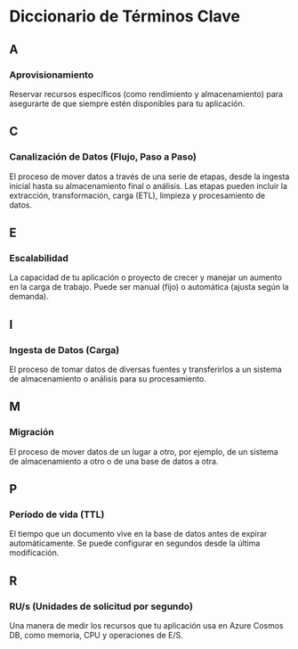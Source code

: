 # Diccionario de Términos Clave

## A

### Aprovisionamiento
Reservar recursos específicos (como rendimiento y almacenamiento) para asegurarte de que siempre estén disponibles para tu aplicación.

## C

### Canalización de Datos (Flujo, Paso a Paso)
El proceso de mover datos a través de una serie de etapas, desde la ingesta inicial hasta su almacenamiento final o análisis. Las etapas pueden incluir la extracción, transformación, carga (ETL), limpieza y procesamiento de datos.

## E

### Escalabilidad
La capacidad de tu aplicación o proyecto de crecer y manejar un aumento en la carga de trabajo. Puede ser manual (fijo) o automática (ajusta según la demanda).

## I

### Ingesta de Datos (Carga)
El proceso de tomar datos de diversas fuentes y transferirlos a un sistema de almacenamiento o análisis para su procesamiento.

## M

### Migración
El proceso de mover datos de un lugar a otro, por ejemplo, de un sistema de almacenamiento a otro o de una base de datos a otra.

## P

### Período de vida (TTL)
El tiempo que un documento vive en la base de datos antes de expirar automáticamente. Se puede configurar en segundos desde la última modificación.

## R

### RU/s (Unidades de solicitud por segundo)
Una manera de medir los recursos que tu aplicación usa en Azure Cosmos DB, como memoria, CPU y operaciones de E/S.

